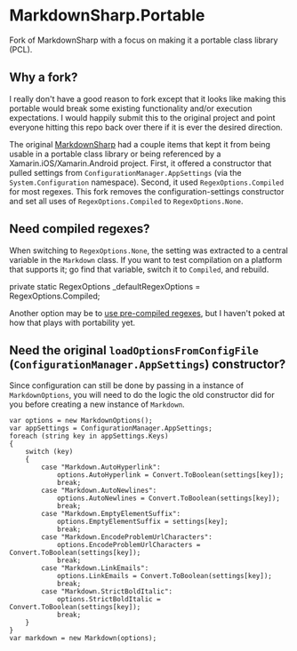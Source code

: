 MarkdownSharp.Portable
======================

Fork of MarkdownSharp with a focus on making it a portable class library (PCL).

## Why a fork?

I really don't have a good reason to fork except that it looks like making this portable would break some existing functionality and/or execution expectations. I would happily submit this to the original project and point everyone hitting this repo back over there if it is ever the desired direction.

The original [MarkdownSharp](https://code.google.com/p/markdownsharp/) had a couple items that kept it from being usable in a portable class library or being referenced by a Xamarin.iOS/Xamarin.Android project. First, it offered a constructor that pulled settings from `ConfigurationManager.AppSettings` (via the `System.Configuration` namespace). Second, it used `RegexOptions.Compiled` for most regexes. This fork removes the configuration-settings constructor and set all uses of `RegexOptions.Compiled` to `RegexOptions.None`.

## Need compiled regexes?

When switching to `RegexOptions.None`, the setting was extracted to a central variable in the `Markdown` class. If you want to test compilation on a platform that supports it; go find that variable, switch it to `Compiled`, and rebuild.

  private static RegexOptions _defaultRegexOptions = RegexOptions.Compiled;
  
Another option may be to [use pre-compiled regexes](http://msdn.microsoft.com/en-us/magazine/cc163670.aspx#S7), but I haven't poked at how that plays with portability yet.

## Need the original `loadOptionsFromConfigFile` (`ConfigurationManager.AppSettings`) constructor?

Since configuration can still be done by passing in a instance of `MarkdownOptions`, you will need to do the logic the old constructor did for you before creating a new instance of `Markdown`.

    var options = new MarkdownOptions();
    var appSettings = ConfigurationManager.AppSettings;
    foreach (string key in appSettings.Keys)
    {
        switch (key)
        {
            case "Markdown.AutoHyperlink":
                options.AutoHyperlink = Convert.ToBoolean(settings[key]);
                break;
            case "Markdown.AutoNewlines":
                options.AutoNewlines = Convert.ToBoolean(settings[key]);
                break;
            case "Markdown.EmptyElementSuffix":
                options.EmptyElementSuffix = settings[key];
                break;
            case "Markdown.EncodeProblemUrlCharacters":
                options.EncodeProblemUrlCharacters = Convert.ToBoolean(settings[key]);
                break;
            case "Markdown.LinkEmails":
                options.LinkEmails = Convert.ToBoolean(settings[key]);
                break;
            case "Markdown.StrictBoldItalic":
                options.StrictBoldItalic = Convert.ToBoolean(settings[key]);
                break;
        }
    }
    var markdown = new Markdown(options);
